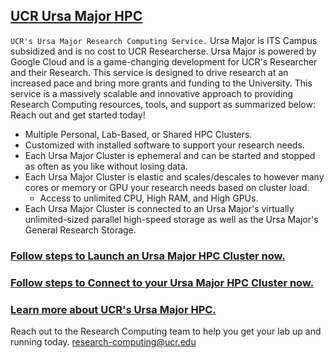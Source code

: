 ## [UCR Ursa Major HPC](Ursa_Major_HPC_Clusters.md) ##
`UCR's Ursa Major Research Computing Service.` Ursa Major is ITS Campus subsidized and is no cost to UCR Researcherse. Ursa Major is powered by Google Cloud and is a game-changing development for UCR's Researcher and their Research. This service is designed to drive research at an increased pace and bring more grants and funding to the University. This service is a massively scalable and innovative approach to providing Research Computing resources, tools, and support as summarized below: Reach out and get started today!
* Multiple Personal, Lab-Based, or Shared HPC Clusters.
* Customized with installed software to support your research needs. 
* Each Ursa Major Cluster is ephemeral and can be started and stopped as often as you like without losing data.
* Each Ursa Major Cluster is elastic and scales/descales to however many cores or memory or GPU your research needs based on cluster load.
    * Access to unlimited CPU, High RAM, and High GPUs.
* Each Ursa Major Cluster is connected to an Ursa Major's virtually unlimited-sized parallel high-speed storage as well as the Ursa Major's General Research Storage.  

### [Follow steps to Launch an Ursa Major HPC Cluster now.](How_To_Launch_a_Ursa_Major_Cluster.md) ###
### [Follow steps to Connect to your Ursa Major HPC Cluster now.](how_to_connect_to_hpc_cluster_run_sample_job.md) ###
### [Learn more about UCR's Ursa Major HPC.](README.md#Cluster) ###

Reach out to the Research Computing team to help you get your lab up and running today.
[research-computing@ucr.edu](mailto:research-computing@ucr.edu?subject=Ursa_Major_HPC)